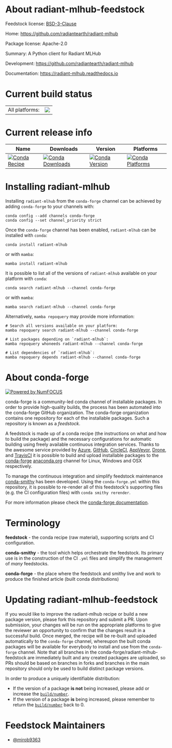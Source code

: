 About radiant-mlhub-feedstock
=============================

Feedstock license: [BSD-3-Clause](https://github.com/conda-forge/radiant-mlhub-feedstock/blob/main/LICENSE.txt)

Home: https://github.com/radiantearth/radiant-mlhub

Package license: Apache-2.0

Summary: A Python client for Radiant MLHub

Development: https://github.com/radiantearth/radiant-mlhub

Documentation: https://radiant-mlhub.readthedocs.io

Current build status
====================


<table><tr><td>All platforms:</td>
    <td>
      <a href="https://dev.azure.com/conda-forge/feedstock-builds/_build/latest?definitionId=12425&branchName=main">
        <img src="https://dev.azure.com/conda-forge/feedstock-builds/_apis/build/status/radiant-mlhub-feedstock?branchName=main">
      </a>
    </td>
  </tr>
</table>

Current release info
====================

| Name | Downloads | Version | Platforms |
| --- | --- | --- | --- |
| [![Conda Recipe](https://img.shields.io/badge/recipe-radiant--mlhub-green.svg)](https://anaconda.org/conda-forge/radiant-mlhub) | [![Conda Downloads](https://img.shields.io/conda/dn/conda-forge/radiant-mlhub.svg)](https://anaconda.org/conda-forge/radiant-mlhub) | [![Conda Version](https://img.shields.io/conda/vn/conda-forge/radiant-mlhub.svg)](https://anaconda.org/conda-forge/radiant-mlhub) | [![Conda Platforms](https://img.shields.io/conda/pn/conda-forge/radiant-mlhub.svg)](https://anaconda.org/conda-forge/radiant-mlhub) |

Installing radiant-mlhub
========================

Installing `radiant-mlhub` from the `conda-forge` channel can be achieved by adding `conda-forge` to your channels with:

```
conda config --add channels conda-forge
conda config --set channel_priority strict
```

Once the `conda-forge` channel has been enabled, `radiant-mlhub` can be installed with `conda`:

```
conda install radiant-mlhub
```

or with `mamba`:

```
mamba install radiant-mlhub
```

It is possible to list all of the versions of `radiant-mlhub` available on your platform with `conda`:

```
conda search radiant-mlhub --channel conda-forge
```

or with `mamba`:

```
mamba search radiant-mlhub --channel conda-forge
```

Alternatively, `mamba repoquery` may provide more information:

```
# Search all versions available on your platform:
mamba repoquery search radiant-mlhub --channel conda-forge

# List packages depending on `radiant-mlhub`:
mamba repoquery whoneeds radiant-mlhub --channel conda-forge

# List dependencies of `radiant-mlhub`:
mamba repoquery depends radiant-mlhub --channel conda-forge
```


About conda-forge
=================

[![Powered by
NumFOCUS](https://img.shields.io/badge/powered%20by-NumFOCUS-orange.svg?style=flat&colorA=E1523D&colorB=007D8A)](https://numfocus.org)

conda-forge is a community-led conda channel of installable packages.
In order to provide high-quality builds, the process has been automated into the
conda-forge GitHub organization. The conda-forge organization contains one repository
for each of the installable packages. Such a repository is known as a *feedstock*.

A feedstock is made up of a conda recipe (the instructions on what and how to build
the package) and the necessary configurations for automatic building using freely
available continuous integration services. Thanks to the awesome service provided by
[Azure](https://azure.microsoft.com/en-us/services/devops/), [GitHub](https://github.com/),
[CircleCI](https://circleci.com/), [AppVeyor](https://www.appveyor.com/),
[Drone](https://cloud.drone.io/welcome), and [TravisCI](https://travis-ci.com/)
it is possible to build and upload installable packages to the
[conda-forge](https://anaconda.org/conda-forge) [anaconda.org](https://anaconda.org/)
channel for Linux, Windows and OSX respectively.

To manage the continuous integration and simplify feedstock maintenance
[conda-smithy](https://github.com/conda-forge/conda-smithy) has been developed.
Using the ``conda-forge.yml`` within this repository, it is possible to re-render all of
this feedstock's supporting files (e.g. the CI configuration files) with ``conda smithy rerender``.

For more information please check the [conda-forge documentation](https://conda-forge.org/docs/).

Terminology
===========

**feedstock** - the conda recipe (raw material), supporting scripts and CI configuration.

**conda-smithy** - the tool which helps orchestrate the feedstock.
                   Its primary use is in the construction of the CI ``.yml`` files
                   and simplify the management of *many* feedstocks.

**conda-forge** - the place where the feedstock and smithy live and work to
                  produce the finished article (built conda distributions)


Updating radiant-mlhub-feedstock
================================

If you would like to improve the radiant-mlhub recipe or build a new
package version, please fork this repository and submit a PR. Upon submission,
your changes will be run on the appropriate platforms to give the reviewer an
opportunity to confirm that the changes result in a successful build. Once
merged, the recipe will be re-built and uploaded automatically to the
`conda-forge` channel, whereupon the built conda packages will be available for
everybody to install and use from the `conda-forge` channel.
Note that all branches in the conda-forge/radiant-mlhub-feedstock are
immediately built and any created packages are uploaded, so PRs should be based
on branches in forks and branches in the main repository should only be used to
build distinct package versions.

In order to produce a uniquely identifiable distribution:
 * If the version of a package **is not** being increased, please add or increase
   the [``build/number``](https://docs.conda.io/projects/conda-build/en/latest/resources/define-metadata.html#build-number-and-string).
 * If the version of a package **is** being increased, please remember to return
   the [``build/number``](https://docs.conda.io/projects/conda-build/en/latest/resources/define-metadata.html#build-number-and-string)
   back to 0.

Feedstock Maintainers
=====================

* [@mirob9363](https://github.com/mirob9363/)

